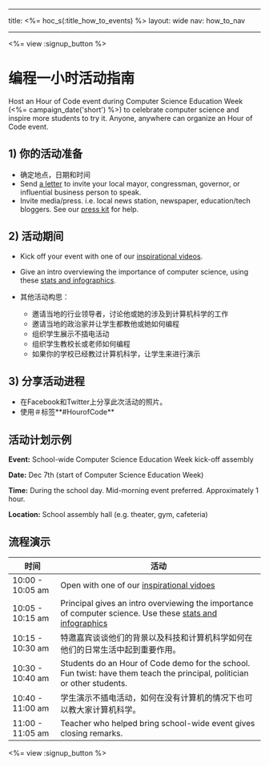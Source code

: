 * * *

title: <%= hoc_s(:title_how_to_events) %> layout: wide nav: how_to_nav

* * *

<%= view :signup_button %>

# 编程一小时活动指南

Host an Hour of Code event during Computer Science Education Week (<%= campaign_date('short') %>) to celebrate computer science and inspire more students to try it. Anyone, anywhere can organize an Hour of Code event.

## 1) 你的活动准备

  * 确定地点，日期和时间
  * Send [a letter](https://docs.google.com/a/code.org/document/d/1eP41sKW7y0qq_JvkRIgZK8dWYICaGRZ4CCDETXa78wY/edit) to invite your local mayor, congressman, governor, or influential business person to speak.
  * Invite media/press. i.e. local news station, newspaper, education/tech bloggers. See our [press kit](<%= resolve_url('/resources/press-kit') %>) for help.

## 2) 活动期间

  * Kick off your event with one of our [inspirational videos](<%= resolve_url('/resources#videos') %>).
  * Give an intro overviewing the importance of computer science, using these [stats and infographics](<%= resolve_url('/resources/stats') %>).   
      
    
  * 其他活动构思： 
      * 邀请当地的行业领导者，讨论他或她的涉及到计算机科学的工作
      * 邀请当地的政治家并让学生都教他或她如何编程
      * 组织学生展示不插电活动
      * 组织学生教校长或老师如何编程
      * 如果你的学校已经教过计算机科学，让学生来进行演示

## 3) 分享活动进程

  * 在Facebook和Twitter上分享此次活动的照片。 
  * 使用＃标签**#HourofCode**

## 活动计划示例

**Event:** School-wide Computer Science Education Week kick-off assembly

**Date:** Dec 7th (start of Computer Science Education Week)

**Time:** During the school day. Mid-morning event preferred. Approximately 1 hour.

**Location:** School assembly hall (e.g. theater, gym, cafeteria)   
  


## 流程演示

| 时间               | 活动                                                                                                                                                  |
| ---------------- | --------------------------------------------------------------------------------------------------------------------------------------------------- |
| 10:00 - 10:05 am | Open with one of our [inspirational vidoes](<%= resolve_url('/resources#videos') %>)                                                                |
| 10:05 - 10:15 am | Principal gives an intro overviewing the importance of computer science. Use these [stats and infographics](<%= resolve_url('/resources/stats') %>) |
| 10:15 - 10:30 am | 特邀嘉宾谈谈他们的背景以及科技和计算机科学如何在他们的日常生活中起到重要作用。                                                                                                             |
| 10:30 - 10:40 am | Students do an Hour of Code demo for the school. Fun twist: have them teach the principal, politician or other students.                            |
| 10:40 - 11:00 am | 学生演示不插电活动，如何在没有计算机的情况下也可以教大家计算机科学。                                                                                                                  |
| 11:00 - 11:05 am | Teacher who helped bring school-wide event gives closing remarks.                                                                                   |

<%= view :signup_button %>